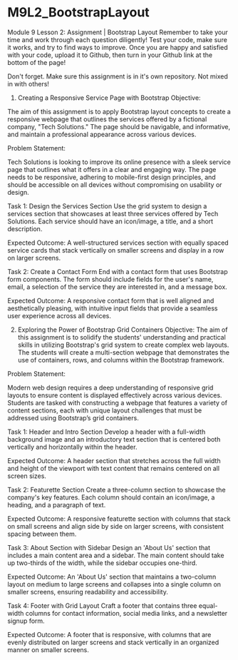 # M9L2_BootstrapLayout

Module 9 Lesson 2: Assignment | Bootstrap Layout
Remember to take your time and work through each question diligently! Test your code, make sure it works, and try to find ways to improve. Once you are happy and satisfied with your code, upload it to Github, then turn in your Github link at the bottom of the page!

Don't forget. Make sure this assignment is in it's own repository. Not mixed in with others!

1. Creating a Responsive Service Page with Bootstrap
Objective:

The aim of this assignment is to apply Bootstrap layout concepts to create a responsive webpage that outlines the services offered by a fictional company, "Tech Solutions." The page should be navigable, and informative, and maintain a professional appearance across various devices.

Problem Statement:

Tech Solutions is looking to improve its online presence with a sleek service page that outlines what it offers in a clear and engaging way. The page needs to be responsive, adhering to mobile-first design principles, and should be accessible on all devices without compromising on usability or design.

Task 1: Design the Services Section Use the grid system to design a services section that showcases at least three services offered by Tech Solutions. Each service should have an icon/image, a title, and a short description.

Expected Outcome: A well-structured services section with equally spaced service cards that stack vertically on smaller screens and display in a row on larger screens.

Task 2: Create a Contact Form End with a contact form that uses Bootstrap form components. The form should include fields for the user's name, email, a selection of the service they are interested in, and a message box.

Expected Outcome: A responsive contact form that is well aligned and aesthetically pleasing, with intuitive input fields that provide a seamless user experience across all devices.

2. Exploring the Power of Bootstrap Grid Containers
Objective: The aim of this assignment is to solidify the students' understanding and practical skills in utilizing Bootstrap's grid system to create complex web layouts. The students will create a multi-section webpage that demonstrates the use of containers, rows, and columns within the Bootstrap framework.

Problem Statement:

Modern web design requires a deep understanding of responsive grid layouts to ensure content is displayed effectively across various devices. Students are tasked with constructing a webpage that features a variety of content sections, each with unique layout challenges that must be addressed using Bootstrap’s grid containers.

Task 1: Header and Intro Section Develop a header with a full-width background image and an introductory text section that is centered both vertically and horizontally within the header.

Expected Outcome: A header section that stretches across the full width and height of the viewport with text content that remains centered on all screen sizes.

Task 2: Featurette Section Create a three-column section to showcase the company's key features. Each column should contain an icon/image, a heading, and a paragraph of text.

Expected Outcome: A responsive featurette section with columns that stack on small screens and align side by side on larger screens, with consistent spacing between them.

Task 3: About Section with Sidebar Design an 'About Us' section that includes a main content area and a sidebar. The main content should take up two-thirds of the width, while the sidebar occupies one-third.

Expected Outcome: An 'About Us' section that maintains a two-column layout on medium to large screens and collapses into a single column on smaller screens, ensuring readability and accessibility.

Task 4: Footer with Grid Layout Craft a footer that contains three equal-width columns for contact information, social media links, and a newsletter signup form.

Expected Outcome: A footer that is responsive, with columns that are evenly distributed on larger screens and stack vertically in an organized manner on smaller screens.

